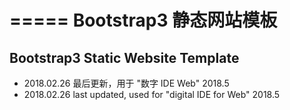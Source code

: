 ===== 
Bootstrap3 静态网站模板
===== 
Bootstrap3 Static Website Template
--------
* 2018.02.26 最后更新，用于 "数字 IDE Web" 2018.5
* 2018.02.26 last updated, used for "digital IDE for Web" 2018.5
